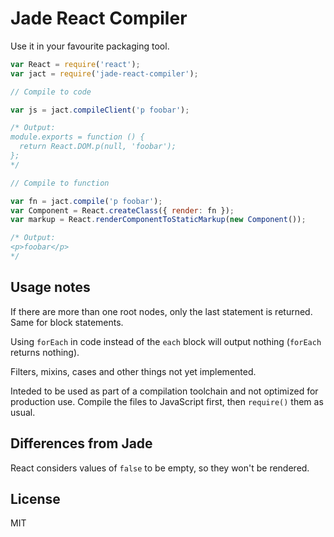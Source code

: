 # Jade React Compiler

Use it in your favourite packaging tool.

```js
var React = require('react');
var jact = require('jade-react-compiler');

// Compile to code

var js = jact.compileClient('p foobar');

/* Output:
module.exports = function () {
  return React.DOM.p(null, 'foobar');
};
*/

// Compile to function

var fn = jact.compile('p foobar');
var Component = React.createClass({ render: fn });
var markup = React.renderComponentToStaticMarkup(new Component());

/* Output:
<p>foobar</p>
*/
```

## Usage notes

If there are more than one root nodes, only the last statement is returned. Same for block statements.

Using `forEach` in code instead of the `each` block will output nothing (`forEach` returns nothing).

Filters, mixins, cases and other things not yet implemented.

Inteded to be used as part of a compilation toolchain and not optimized for production use. Compile the files to JavaScript first, then `require()` them as usual.

## Differences from Jade

React considers values of `false` to be empty, so they won't be rendered.

## License

MIT
